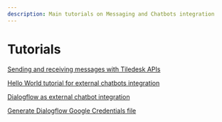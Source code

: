 ```yaml
---
description: Main tutorials on Messaging and Chatbots integration
---
```


# Tutorials

[Sending and receiving messages with Tiledesk APIs](sending-and-receiving-messages.md)

[Hello World tutorial for external chatbots integration](connect-your-own-chatbot.md)

[Dialogflow as external chatbot integration](dialogflow-as-external-chatbot-integration.md)

[Generate Dialogflow Google Credentials file](generate-dialgoflow-google-credentials-file.md)




